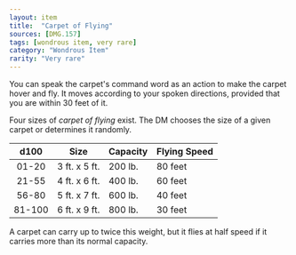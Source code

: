 ```yaml
---
layout: item
title:  "Carpet of Flying"
sources: [DMG.157]
tags: [wondrous item, very rare]
category: "Wondrous Item"
rarity: "Very rare"
---
```


You can speak the carpet's command word as an action to make the carpet hover and fly. It moves according to your spoken directions, provided that you are within 30 feet of it.

Four sizes of *carpet of flying* exist. The DM chooses the size of a given carpet or determines it randomly.

d100 | Size | Capacity | Flying Speed
:-: | --- | --- | ---
01-20 | 3 ft. x 5 ft. | 200 lb. | 80 feet
21-55 | 4 ft. x 6 ft. | 400 lb. | 60 feet
56-80 | 5 ft. x 7 ft. | 600 lb. | 40 feet
81-100 | 6 ft. x 9 ft. | 800 lb. | 30 feet

A carpet can carry up to twice this weight, but it flies at half speed if it carries more than its normal capacity.